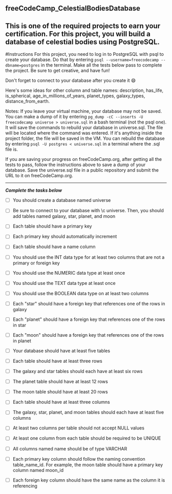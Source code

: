 ## freeCodeCamp_CelestialBodiesDatabase


This is one of the required projects to earn your certification.
For this project, you will build a database of celestial bodies using PostgreSQL.
---
#Instructions
For this project, you need to log in to PostgreSQL with psql to create your database. Do that by entering `psql --username=freecodecamp --dbname=postgres` in the terminal. Make all the tests below pass to complete the project. Be sure to get creative, and have fun!

Don't forget to connect to your database after you create it 😄

Here's some ideas for other column and table names: description, has_life, is_spherical, age_in_millions_of_years, planet_types, galaxy_types, distance_from_earth.

Notes:
If you leave your virtual machine, your database may not be saved. You can make a dump of it by entering `pg_dump -cC --inserts -U freecodecamp universe > universe.sql` in a bash terminal (not the psql one). It will save the commands to rebuild your database in universe.sql. The file will be located where the command was entered. If it's anything inside the project folder, the file will be saved in the VM. You can rebuild the database by entering `psql -U postgres < universe.sql` in a terminal where the .sql file is.

If you are saving your progress on freeCodeCamp.org, after getting all the tests to pass, follow the instructions above to save a dump of your database. Save the universe.sql file in a public repository and submit the URL to it on freeCodeCamp.org.

---

***Complete the tasks below***

- [ ] You should create a database named universe

- [ ] Be sure to connect to your database with \c universe. Then, you should add tables named galaxy, star, planet, and moon

- [ ] Each table should have a primary key

- [ ] Each primary key should automatically increment

- [ ] Each table should have a name column

- [ ] You should use the INT data type for at least two columns that are not a primary or foreign key

- [ ] You should use the NUMERIC data type at least once

- [ ] You should use the TEXT data type at least once

- [ ] You should use the BOOLEAN data type on at least two columns

- [ ] Each "star" should have a foreign key that references one of the rows in galaxy

- [ ] Each "planet" should have a foreign key that references one of the rows in star

- [ ] Each "moon" should have a foreign key that references one of the rows in planet

- [ ] Your database should have at least five tables

- [ ] Each table should have at least three rows

- [ ] The galaxy and star tables should each have at least six rows

- [ ] The planet table should have at least 12 rows

- [ ] The moon table should have at least 20 rows

- [ ] Each table should have at least three columns

- [ ] The galaxy, star, planet, and moon tables should each have at least five columns

- [ ] At least two columns per table should not accept NULL values

- [ ] At least one column from each table should be required to be UNIQUE

- [ ] All columns named name should be of type VARCHAR

- [ ] Each primary key column should follow the naming convention table_name_id. For example, the moon table should have a primary key column named moon_id

- [ ] Each foreign key column should have the same name as the column it is referencing

